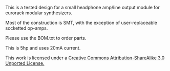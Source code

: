 This is a tested design for a small headphone amp/line output module for eurorack modular synthesizers.

Most of the construction is SMT, with the exception of user-replaceable socketted op-amps.

Please use the BOM.txt to order parts.

This is 5hp and uses 20mA current.

This work is licensed under a [Creative Commons Attribution-ShareAlike 3.0 Unported License.](http://creativecommons.org/licenses/by-sa/3.0/deed.en_US)
